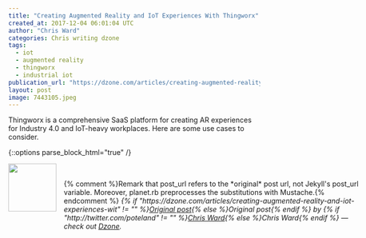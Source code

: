 ```yaml
---
title: "Creating Augmented Reality and IoT Experiences With Thingworx"
created_at: 2017-12-04 06:01:04 UTC
author: "Chris Ward"
categories: Chris writing dzone
tags: 
  - iot
  - augmented reality
  - thingworx
  - industrial iot
publication_url: "https://dzone.com/articles/creating-augmented-reality-and-iot-experiences-wit"
layout: post
image: 7443105.jpeg
---
```

Thingworx is a comprehensive SaaS platform for creating AR experiences for Industry 4.0 and IoT-heavy workplaces. Here are some use cases to consider.


{::options parse_block_html="true" /}
<div class="author">
   <img src="http://www.rss-specifications.com/rss-spec-rss.gif" style="width: 96px; height: 96;">
   <span style="position: absolute; padding: 32px 15px;">{% comment %}Remark that post_url refers to the *original* post url, not Jekyll's post_url variable. Moreover, planet.rb preprocesses the substitutions with Mustache.{% endcomment %}
      <i>{% if "https://dzone.com/articles/creating-augmented-reality-and-iot-experiences-wit" != "" %}<a href="https://dzone.com/articles/creating-augmented-reality-and-iot-experiences-wit">Original post</a>{% else %}Original post{% endif %} by {% if "http://twitter.com/poteland" != "" %}<a href="http://twitter.com/poteland">Chris Ward</a>{% else %}Chris Ward{% endif %} &mdash; check out <a href="https://dzone.com">Dzone</a>.</i>
  </span>
</div>
